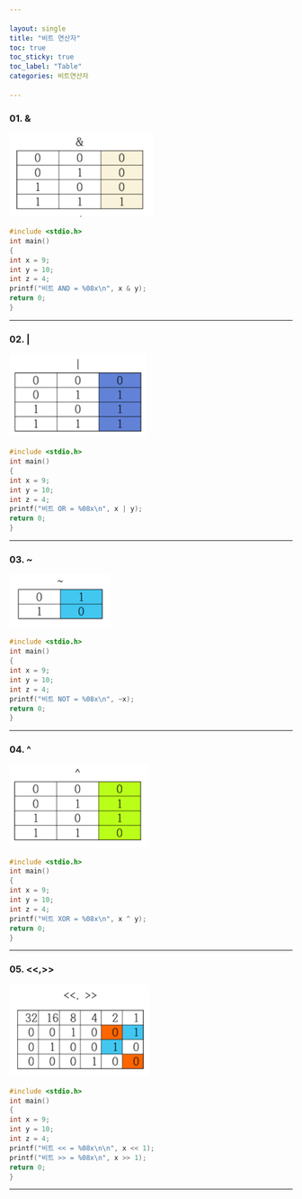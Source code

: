 ```yaml
---

layout: single
title: "비트 연산자"
toc: true
toc_sticky: true
toc_label: "Table"
categories: 비트연산자

---
```


### 01. &
![&](/assets/image1/&.PNG)
~~~C
#include <stdio.h>
int main()
{
int x = 9;
int y = 10;
int z = 4;
printf("비트 AND = %08x\n", x & y);
return 0;
}
~~~
---

### 02. |

![2](/assets/image1/2.PNG)
~~~c
#include <stdio.h>
int main()
{
int x = 9;
int y = 10;
int z = 4;
printf("비트 OR = %08x\n", x | y);
return 0;
}
~~~
---

### 03. ~
![3](/assets/image1/3.PNG)
~~~c
#include <stdio.h>
int main()
{
int x = 9;
int y = 10;
int z = 4;
printf("비트 NOT = %08x\n", ~x);
return 0;
}
~~~
---

### 04. ^
![4](/assets/image1/4.PNG)
~~~c
#include <stdio.h>
int main()
{
int x = 9;
int y = 10;
int z = 4;
printf("비트 XOR = %08x\n", x ^ y);
return 0;
}
~~~
---

### 05. <<,>>
![비트](/assets/image1/비트.PNG)
~~~c
#include <stdio.h>
int main()
{
int x = 9;
int y = 10;
int z = 4;
printf("비트 << = %08x\n\n", x << 1);
printf("비트 >> = %08x\n", x >> 1);
return 0;
}
~~~
---

